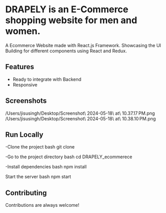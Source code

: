 # DRAPELY is an E-Commerce shopping website for men and women.

A Ecommerce Website made with React.js Framework. Showcasing the UI Building for different components using React and Redux. 


## Features

- Ready to integrate with Backend
- Responsive

## Screenshots
/Users/jisusingh/Desktop/Screenshot\ 2024-05-18\ at\ 10.37.17 PM.png 
/Users/jisusingh/Desktop/Screenshot\ 2024-05-18\ at\ 10.38.10 PM.png 

## Run Locally

-Clone the project
bash
  git clone <HTTP Link>

-Go to the project directory
bash
  cd DRAPELY_ecommerece


-Install dependencies
bash
  npm install


Start the server
bash
  npm start


## Contributing

Contributions are always welcome!




